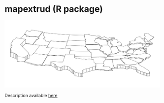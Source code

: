 # mapextrud (R package)

![](img/map6.png)

Description available [here](https://neocarto.github.io/mapextrud/vignettes/how-to-build-extruded-maps.html)
